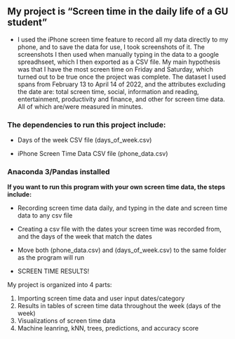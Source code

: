 ## My project is “Screen time in the daily life of a GU student”

* I used the iPhone screen time feature to record all my data directly to my phone, and to save the data for use, I took screenshots of it. The screenshots I then used when manually typing in the data to a google spreadhseet, which I then exported as a CSV file. My main hypothesis was that I have the most screen time on Friday and Saturday, which turned out to be true once the project was complete. The dataset I used spans from February 13 to April 14 of 2022, and the attributes excluding the date are: total screen time, social, information and reading, entertainment, productivity and finance, and other for screen time data. All of which are/were measured in minutes.



### The dependencies to run this project include:

* Days of the week CSV file (days_of_week.csv)

* iPhone Screen Time Data CSV file (phone_data.csv)



### Anaconda 3/Pandas installed

**If you want to run this program with your own screen time data, the steps include:**

* Recording screen time data daily, and typing in the date and screen time data to any csv file

* Creating a csv file with the dates your screen time was recorded from, and the days of the week that match the dates

* Move both (phone_data.csv) and (days_of_week.csv) to the same folder as the program will run

* SCREEN TIME RESULTS!



My project is organized into 4 parts:
1. Importing screen time data and user input dates/category 
2. Results in tables of screen time data throughout the week (days of the week)
3. Visualizations of screen time data
4. Machine leanring, kNN, trees, predictions, and accuracy score


